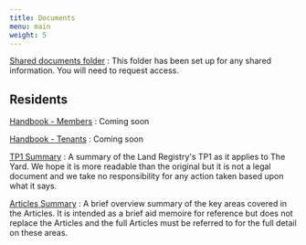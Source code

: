 ```yaml
---
title: Documents
menu: main
weight: 5
---
```


[Shared documents folder](https://drive.google.com/drive/u/0/folders/0ByjDvJ8l9tK9bWsyOUNieXk1X2M)
: This folder has been set up for any shared information. You will need to request access.

## Residents

[Handbook - Members](documents/)
: Coming soon

[Handbook - Tenants](documents/)
: Coming soon

[TP1 Summary](https://drive.google.com/file/d/0ByjDvJ8l9tK9VXVNWjFxeXpiR28/view?usp=sharing)
: A summary of the Land Registry's TP1 as it applies to The Yard.  We hope it is more readable than the original but it is not a legal document and we take no responsibility for any action taken based upon what it says.

[Articles Summary](https://drive.google.com/file/d/0ByjDvJ8l9tK9V0VKR3c1bzFfOU0/view?usp=sharing)
: A brief overview summary of the key areas covered in the Articles.  It is intended as a brief aid memoire for reference but does not replace the Articles and the full Articles must be referred to for the full detail on these areas.

